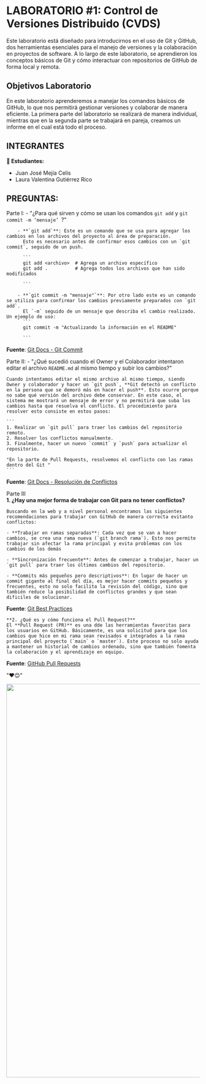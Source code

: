 # LABORATORIO #1: Control de Versiones Distribuido (CVDS)

Este laboratorio está diseñado para introducirnos en el uso de Git y GitHub, dos herramientas esenciales para el manejo de versiones y la colaboración en proyectos de software. A lo largo de este laboratorio, se aprendieron los conceptos básicos de Git y cómo interactuar con repositorios de GitHub de forma local y remota.

## Objetivos Laboratorio

En este laboratorio aprenderemos a manejar los comandos básicos de GitHub, lo que nos permitirá gestionar versiones y colaborar de manera eficiente. La primera parte del laboratorio se realizará de manera individual, mientras que en la segunda parte se trabajará en pareja, creamos un informe en el cual está todo el proceso.

## INTEGRANTES

**👥 Estudiantes:**

- Juan José Mejía Celis
- Laura Valentina Gutiérrez Rico


## PREGUNTAS:

  Parte I:
    - "¿Para qué sirven y cómo se usan los comandos `git add` y `git commit -m ‘mensaje’ `?"

        - **`git add`**: Este es un comando que se usa para agregar los cambios en los archivos del proyecto al área de preparación.
          Esto es necesario antes de confirmar esos cambios con un `git commit`, seguido de un push.

          ```
          git add <archivo>  # Agrega un archivo específico
          git add .          # Agrega todos los archivos que han sido modificados

          ```

        - **`git commit -m "mensaje"`**: Por otro lado este es un comando se utiliza para confirmar los cambios previamente preparados con `git add`. 
          El `-m` seguido de un mensaje que describa el cambio realizado. Un ejemplo de uso:
          ```
          git commit -m "Actualizando la información en el README"

          ```
**Fuente**: [Git Docs - Git Commit](https://git-scm.com/docs/git-commit)

   Parte II:
    - "¿Qué sucedió cuando el Owner y el Colaborador intentaron editar el archivo `README.md` al mismo tiempo y subir los cambios?"
 
 	Cuando intentamos editar el mismo archivo al mismo tiempo, siendo Owner y colaborador y hacer un `git push`, **Git detectó un conflicto en la persona que se demoró más en hacer el push**. Esto ocurre porque no sabe qué versión del archivo debe conservar. En este caso, el sistema me mostrará un mensaje de error y no permitirá que suba los cambios hasta que resuelva el conflicto. El procedimiento para resolver esto consiste en estos pasos:

	```
	1. Realizar un `git pull` para traer los cambios del repositorio remoto.
	2. Resolver los conflictos manualmente.
	3. Finalmente, hacer un nuevo `commit` y `push` para actualizar el repositorio.

	"En la parte de Pull Requests, resolvemos el conflicto con las ramas dentro del Git "
	```

**Fuente**: [Git Docs - Resolución de Conflictos](https://git-scm.com/book/en/v2/Git-Tools-Advanced-Merging)

   Parte III  
	**1. ¿Hay una mejor forma de trabajar con Git para no tener conflictos?**  

	Buscando en la web y a nivel personal encontramos las siguientes recomendaciones para trabajar con GitHub de manera correcta evitanto conflictos:

	- **Trabajar en ramas separadas**: Cada vez que se van a hacer cambios, se crea una rama nueva (`git branch rama`). Esto nos permite trabajar sin afectar la rama principal y evita problemas con los cambios de los demás

	- **Sincronización frecuente**: Antes de comenzar a trabajar, hacer un `git pull` para traer los últimos cambios del repositorio.

	- **Commits más pequeños pero descriptivos**: En lugar de hacer un commit gigante al final del día, es mejor hacer commits pequeños y frecuentes, esto no solo facilita la revisión del código, sino que también reduce la posibilidad de conflictos grandes y que sean dificiles de solucionar.

**Fuente**: [Git Best Practices](https://www.atlassian.com/git/tutorials/comparing-workflows)  


	**2. ¿Qué es y cómo funciona el Pull Request?**  
	El **Pull Request (PR)** es una dde las herramientas favoritas para los usuarios en GitHub. Básicamente, es una solicitud para que los cambios que hice en mi rama sean revisados e integrados a la rama principal del proyecto (`main` o `master`). Este proceso no solo ayuda a mantener un historial de cambios ordenado, sino que también fomenta la colaboración y el aprendizaje en equipo.  

**Fuente**: [GitHub Pull Requests](https://docs.github.com/en/pull-requests)  


"❤️😊"


<img width="1027" src="https://github.com/user-attachments/assets/a5a9cdda-52f1-4c83-9251-9dbb5c6ba56a" />

